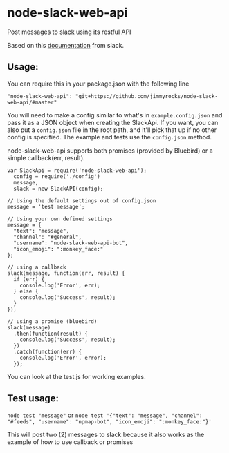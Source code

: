# node-slack-web-api
Post messages to slack using its restful API

Based on this [documentation](https://api.slack.com/slackbot) from slack.

Usage:
------
You can require this in your package.json with the following line
```
"node-slack-web-api": "git+https://github.com/jimmyrocks/node-slack-web-api/#master"
```

You will need to make a config similar to what's in `example.config.json` and pass it as a JSON object when creating the SlackApi.
If you want, you can also put a `config.json` file in the root path, and it'll pick that up if no other config is specified.
The example and tests use the `config.json` method.

node-slack-web-api supports both promises (provided by Bluebird) or a simple callback(err, result).

```
var SlackApi = require('node-slack-web-api');
  config = require('./config')
  message,
  slack = new SlackAPI(config);

// Using the default settings out of config.json
message = 'test message';

// Using your own defined settings
message = {
  "text": "message",
  "channel": "#general",
  "username": "node-slack-web-api-bot",
  "icon_emoji": ":monkey_face:"
};

// using a callback
slack(message, function(err, result) {
  if (err) {
    console.log('Error', err);
  } else {
    console.log('Success', result);
  }
});

// using a promise (bluebird)
slack(message)
  .then(function(result) {
    console.log('Success', result);
  })
  .catch(function(err) {
    console.log('Error', error);
  });
```

You can look at the test.js for working examples.

Test usage:
-----------
`node test "message"`
or
`node test '{"text": "message", "channel": "#feeds", "username": "npmap-bot", "icon_emoji": ":monkey_face:"}'`

This will post two (2) messages to slack because it also works as the example of how to use callback or promises
